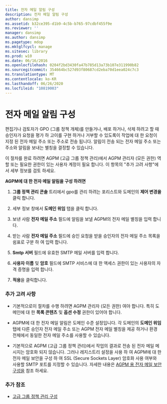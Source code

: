 ```yaml
---
title: 전자 메일 알림 구성
description: 전자 메일 알림 구성
author: dansimp
ms.assetid: b32ce395-d1b9-4c5b-b765-97cdbf455f9e
ms.reviewer: ''
manager: dansimp
ms.author: dansimp
ms.pagetype: mdop
ms.mktglfcycl: manage
ms.sitesec: library
ms.prod: w10
ms.date: 06/16/2016
ms.openlocfilehash: 0204f2bd3430fa47b785d13a73b107e311990b82
ms.sourcegitcommit: 354664bc527d93f80687cd2eba70d1eea024c7c3
ms.translationtype: MT
ms.contentlocale: ko-KR
ms.lasthandoff: 06/26/2020
ms.locfileid: "10819003"
---
```

# 전자 메일 알림 구성


편집기나 검토자가 GPO (그룹 정책 개체)를 만들거나, 배포 하거나, 삭제 하려고 할 때 승인자가 요청을 평가 하 고이를 구현 하거나 거부할 수 있도록이 작업에 대 한 요청이 지정 된 전자 메일 주소 또는 주소로 전송 됩니다. 알림이 전송 되는 전자 메일 주소 또는 주소와 알림을 보내는 별칭을 결정할 수 있습니다.

이 절차를 완료 하려면 AGPM (고급 그룹 정책 관리)에서 AGPM 관리자 (모든 권한) 역할 또는 필요한 권한이 있는 사용자 계정이 필요 합니다. 이 항목의 "추가 고려 사항"에서 세부 정보를 검토 하세요.

**AGPM에 대 한 전자 메일 알림을 구성 하려면**

1.  **그룹 정책 관리 콘솔** 트리에서 gpo를 관리 하려는 포리스트와 도메인의 **제어 변경을** 클릭 합니다.

2.  세부 정보 창에서 **도메인 위임** 탭을 클릭 합니다.

3.  보낸 사람 **전자 메일 주소** 필드에 알림을 보낼 AGPM의 전자 메일 별칭을 입력 합니다.

4.  받는 사람 **전자 메일 주소** 필드에 승인 요청을 받을 승인자의 전자 메일 주소 목록을 쉼표로 구분 하 여 입력 합니다.

5.  **Smtp 서버** 필드에 유효한 SMTP 메일 서버를 입력 합니다.

6.  **사용자 이름** 및 **암호** 필드에 SMTP 서비스에 대 한 액세스 권한이 있는 사용자의 자격 증명을 입력 합니다.

7.  **적용**을 클릭합니다.

### 추가 고려 사항

-   기본적으로이 절차를 수행 하려면 AGPM 관리자 (모든 권한) 여야 합니다. 특히 도메인에 대 한 **목록 콘텐츠** 및 **옵션 수정** 권한이 있어야 합니다.

-   AGPM에 대 한 전자 메일 알림은 도메인 수준 설정입니다. 각 도메인의 **도메인 위임** 탭에 다른 승인자 전자 메일 주소 또는 AGPM 전자 메일 별칭을 제공 하거나 환경 전체에서 동일한 전자 메일 주소를 사용할 수 있습니다.

-   기본적으로 AGPM (고급 그룹 정책 관리)에서 작업의 결과로 전송 된 전자 메일 메시지는 암호화 되지 않습니다. 그러나 레지스트리 설정을 사용 하 여 AGPM에 대 한 전자 메일 보안을 구성 하 여 SSL (Secure Sockets Layer) 암호화 사용 여부와 사용할 SMTP 포트를 지정할 수 있습니다. 자세한 내용은 [AGPM 용 전자 메일 보안 구성을](configure-e-mail-security-for-agpm-agpm30ops.md) 참조 하세요.

### 추가 참조

-   [고급 그룹 정책 관리 구성](configuring-advanced-group-policy-management.md)

 

 





